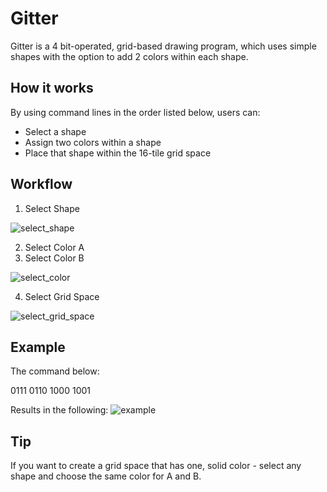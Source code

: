 # Gitter
Gitter is a 4 bit-operated, grid-based drawing program, which uses simple shapes with the option to add 2 colors within each shape. 
## How it works
By using command lines in the order listed below, users can:
- Select a shape
- Assign two colors within a shape
- Place that shape within the 16-tile grid space

## Workflow
1. Select Shape
   
![select_shape](https://github.com/user-attachments/assets/ba792d4f-1517-43fc-9ee8-c0765a68bbfe)

2. Select Color A
3. Select Color B
   
![select_color](https://github.com/user-attachments/assets/41bf1c7e-3ac9-4ac7-af5b-8572ea59f23b)

4. Select Grid Space
   
![select_grid_space](https://github.com/user-attachments/assets/da0f7940-fe06-4c10-9832-71afb9731b9c)

## Example 
The command below:

0111 0110 1000 1001

Results in the following:
![example](https://github.com/user-attachments/assets/476bfb64-1b94-46dc-9e1e-4f0456e5fe67)

## Tip
If you want to create a grid space that has one, solid color - select any shape and choose the same color for A and B.
